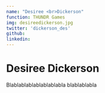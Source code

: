 ```yaml
---
name: "Desiree <br>Dickerson"
function: THUNDR Games
img: desireedickerson.jpg
twitter: 'dickerson_des'
github:
linkedin:
---
```


# Desiree Dickerson

Blablablablablablablabla
blablablabla

